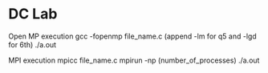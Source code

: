 # DC Lab
Open MP execution
gcc -fopenmp file_name.c (append -lm for q5 and -lgd for 6th)
./a.out

MPI execution
mpicc file_name.c
mpirun -np (number_of_processes) ./a.out
